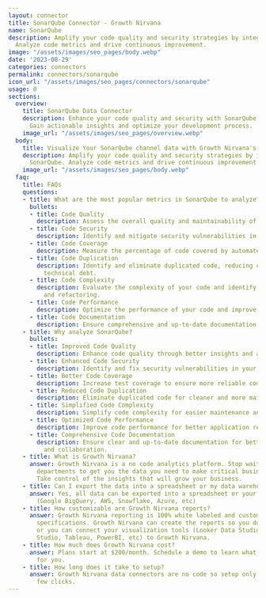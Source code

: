 ```yaml
---
layout: connector
title: SonarQube Connector - Growth Nirvana
name: SonarQube
description: Amplify your code quality and security strategies by integrating SonarQube.
  Analyze code metrics and drive continuous improvement.
image: "/assets/images/seo_pages/body.webp"
date: '2023-08-29'
categories: connectors
permalink: connectors/sonarqube
icon_url: "/assets/images/seo_pages/connectors/sonarqube"
usage: 0
sections:
  overview:
    title: SonarQube Data Connector
    description: Enhance your code quality and security with SonarQube integration.
      Gain actionable insights and optimize your development process.
    image_url: "/assets/images/seo_pages/overview.webp"
  body:
    title: Visualize Your SonarQube channel data with Growth Nirvana's SonarQube Connector
    description: Amplify your code quality and security strategies by integrating
      SonarQube. Analyze code metrics and drive continuous improvement.
    image_url: "/assets/images/seo_pages/body.webp"
  faq:
    title: FAQs
    questions:
    - title: What are the most popular metrics in SonarQube to analyze?
      bullets:
      - title: Code Quality
        description: Assess the overall quality and maintainability of your codebase.
      - title: Code Security
        description: Identify and mitigate security vulnerabilities in your code.
      - title: Code Coverage
        description: Measure the percentage of code covered by automated tests.
      - title: Code Duplication
        description: Identify and eliminate duplicated code, reducing complexity and
          technical debt.
      - title: Code Complexity
        description: Evaluate the complexity of your code and identify areas for simplification
          and refactoring.
      - title: Code Performance
        description: Optimize the performance of your code and improve execution efficiency.
      - title: Code Documentation
        description: Ensure comprehensive and up-to-date documentation of your code.
    - title: Why analyze SonarQube?
      bullets:
      - title: Improved Code Quality
        description: Enhance code quality through better insights and analysis.
      - title: Enhanced Code Security
        description: Identify and fix security vulnerabilities in your codebase.
      - title: Better Code Coverage
        description: Increase test coverage to ensure more reliable code.
      - title: Reduced Code Duplication
        description: Eliminate duplicated code for cleaner and more maintainable codebase.
      - title: Simplified Code Complexity
        description: Simplify code complexity for easier maintenance and troubleshooting.
      - title: Optimized Code Performance
        description: Improve code performance for better application responsiveness.
      - title: Comprehensive Code Documentation
        description: Ensure clear and up-to-date documentation for better code understanding
          and collaboration.
    - title: What is Growth Nirvana?
      answer: Growth Nirvana is a no code analytics platform. Stop waiting for other
        departments to get you the data you need to make critical business decisions.
        Take control of the insights that will grow your business.
    - title: Can I export the data into a spreadsheet or my data warehouse?
      answer: Yes, all data can be exported into a spreadsheet or your data warehouse
        (Google BigQuery, AWS, Snowflake, Azure, etc)
    - title: How customizable are Growth Nirvana reports?
      answer: Growth Nirvana reporting is 100% white labeled and customized to your
        specifications. Growth Nirvana can create the reports so you don’t have to
        or you can connect your visualization tools (Looker Data Studio/Google Data
        Studio, Tableau, PowerBI, etc) to Growth Nirvana.
    - title: How much does Growth Nirvana cost?
      answer: Plans start at $200/month. Schedule a demo to learn what plan is best
        for you.
    - title: How long does it take to setup?
      answer: Growth Nirvana data connectors are no code so setup only requires a
        few clicks.
---
```

